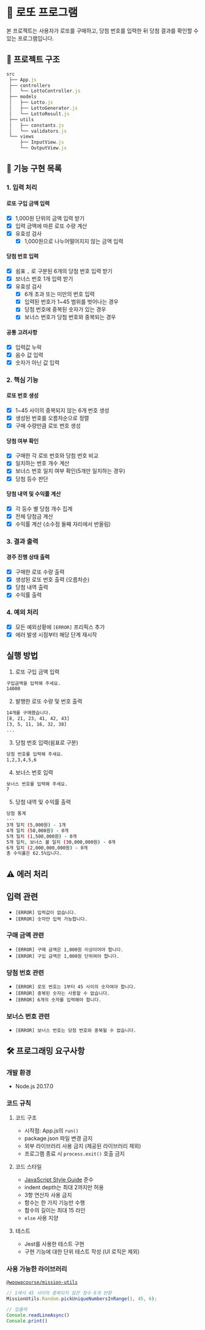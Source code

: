 # 🎱 로또 프로그램
본 프로젝트는 사용자가 로또를 구매하고, 당첨 번호를 입력한 뒤 당첨 결과를 확인할 수 있는 프로그램입니다.

## 📁 프로젝트 구조
```javascript
src
 ├── App.js
 ├── controllers
 │   └── LottoController.js
 ├── models
 │   ├── Lotto.js
 │   ├── LottoGenerator.js
 │   └── LottoResult.js
 ├── utils
 │   ├── constants.js
 │   └── validators.js
 └── views
     ├── InputView.js
     └── OutputView.js
```

## 📝 기능 구현 목록
### 1. 입력 처리
#### 로또 구입 금액 입력
- [x] 1,000원 단위의 금액 입력 받기
- [x] 입력 금액에 따른 로또 수량 계산
- [x] 유효성 검사
  - [x] 1,000원으로 나누어떨어지지 않는 금액 입력

#### 당첨 번호 입력
- [x] 쉼표 `,` 로 구분된 6개의 당첨 번호 입력 받기
- [x] 보너스 번호 1개 입력 받기
- [x] 유효성 검사
  - [x] 6개 초과 또는 미만의 번호 입력
  - [x] 입력된 번호가 1~45 범위를 벗어나는 경우
  - [x] 당첨 번호에 중복된 숫자가 있는 경우
  - [x] 보너스 번호가 당첨 번호와 중복되는 경우

#### 공통 고려사항
- [x] 입력값 누락
- [x] 음수 값 입력
- [x] 숫자가 아닌 값 입력

### 2. 핵심 기능
#### 로또 번호 생성
- [x] 1~45 사이의 중복되지 않는 6개 번호 생성
- [x] 생성된 번호를 오름차순으로 정렬
- [x] 구매 수량만큼 로또 번호 생성

#### 당첨 여부 확인
- [x] 구매한 각 로또 번호와 당첨 번호 비교
- [x] 일치하는 번호 개수 계산
- [x] 보너스 번호 일치 여부 확인(5개만 일치하는 경우)
- [x] 당첨 등수 판단

#### 당첨 내역 및 수익률 계산
- [x] 각 등수 별 당첨 개수 집계
- [x] 전체 당첨금 계산
- [x] 수익률 계산 (소수점 둘째 자리에서 반올림)

### 3. 결과 출력
#### 경주 진행 상태 출력
- [x] 구매한 로또 수량 출력
- [x] 생성된 로또 번호 출력 (오름차순)
- [x] 당첨 내역 출력
- [x] 수익률 출력

### 4. 예외 처리
- [x] 모든 예외상황에 `[ERROR]` 프리픽스 추가
- [x] 에러 발생 시점부터 해당 단계 재시작

## 실행 방법
1. 로또 구입 금액 입력
```bash
구입금액을 입력해 주세요.
14000
```

2. 발행한 로또 수량 및 번호 출력
```bash
14개를 구매했습니다.
[8, 21, 23, 41, 42, 43] 
[3, 5, 11, 16, 32, 38]
...
```

3. 당첨 번호 입력(쉼표로 구분)
```bash
당첨 번호를 입력해 주세요.
1,2,3,4,5,6
```

4. 보너스 번호 입력
```bash
보너스 번호를 입력해 주세요.
7
```

5. 당첨 내역 및 수익률 출력
```bash
당첨 통계
---
3개 일치 (5,000원) - 1개
4개 일치 (50,000원) - 0개
5개 일치 (1,500,000원) - 0개
5개 일치, 보너스 볼 일치 (30,000,000원) - 0개
6개 일치 (2,000,000,000원) - 0개
총 수익률은 62.5%입니다.
```

## ⚠️ 에러 처리
## 입력 관련
- `[ERROR] 입력값이 없습니다.`
- `[ERROR] 숫자만 입력 가능합니다.`

### 구매 금액 관련
- `[ERROR] 구매 금액은 1,000원 이상이어야 합니다.`
- `[ERROR] 구입 금액은 1,000원 단위여야 합니다.`

### 당첨 번호 관련
- `[ERROR] 로또 번호는 1부터 45 사이의 숫자여야 합니다.`
- `[ERROR] 중복된 숫자는 사용할 수 없습니다.`
- `[ERROR] 6개의 숫자를 입력해야 합니다.`

### 보너스 번호 관련
- `[ERROR] 보너스 번호는 당첨 번호와 중복될 수 없습니다.`

## 🛠️ 프로그래밍 요구사항

### 개발 환경
- Node.js 20.17.0

### 코드 규칙
1. 코드 구조
   - 시작점: App.js의 `run()`
   - package.json 파일 변경 금지
   - 외부 라이브러리 사용 금지 (제공된 라이브러리 제외)
   - 프로그램 종료 시 `process.exit()` 호출 금지

2. 코드 스타일
   - [JavaScript Style Guide](https://github.com/woowacourse/woowacourse-docs/tree/main/styleguide/javascript) 준수
   - indent depth는 최대 2까지만 허용
   - 3항 연산자 사용 금지
   - 함수는 한 가지 기능만 수행
   - 함수의 길이는 최대 15 라인
   - `else` 사용 지양

3. 테스트
   - Jest를 사용한 테스트 구현
   - 구현 기능에 대한 단위 테스트 작성 (UI 로직은 제외)

### 사용 가능한 라이브러리
[`@woowacourse/mission-utils`](https://github.com/woowacourse-projects/javascript-mission-utils)
```javascript
// 1에서 45 사이의 중복되지 않은 정수 6개 반환
MissionUtils.Random.pickUniqueNumbersInRange(1, 45, 6);

// 입출력
Console.readLineAsync()
Console.print()
```